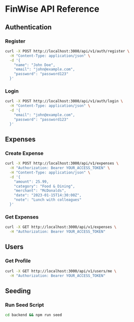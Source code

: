 # FinWise API Reference

## Authentication

### Register
```bash
curl -X POST http://localhost:3000/api/v1/auth/register \
  -H "Content-Type: application/json" \
  -d '{
    "name": "John Doe",
    "email": "john@example.com",
    "password": "password123"
  }'
```

### Login
```bash
curl -X POST http://localhost:3000/api/v1/auth/login \
  -H "Content-Type: application/json" \
  -d '{
    "email": "john@example.com",
    "password": "password123"
  }'
```

## Expenses

### Create Expense
```bash
curl -X POST http://localhost:3000/api/v1/expenses \
  -H "Authorization: Bearer YOUR_ACCESS_TOKEN" \
  -H "Content-Type: application/json" \
  -d '{
    "amount": 25.99,
    "category": "Food & Dining",
    "merchant": "McDonalds",
    "date": "2023-01-15T14:30:00Z",
    "note": "Lunch with colleagues"
  }'
```

### Get Expenses
```bash
curl -X GET http://localhost:3000/api/v1/expenses \
  -H "Authorization: Bearer YOUR_ACCESS_TOKEN"
```

## Users

### Get Profile
```bash
curl -X GET http://localhost:3000/api/v1/users/me \
  -H "Authorization: Bearer YOUR_ACCESS_TOKEN"
```

## Seeding

### Run Seed Script
```bash
cd backend && npm run seed
```